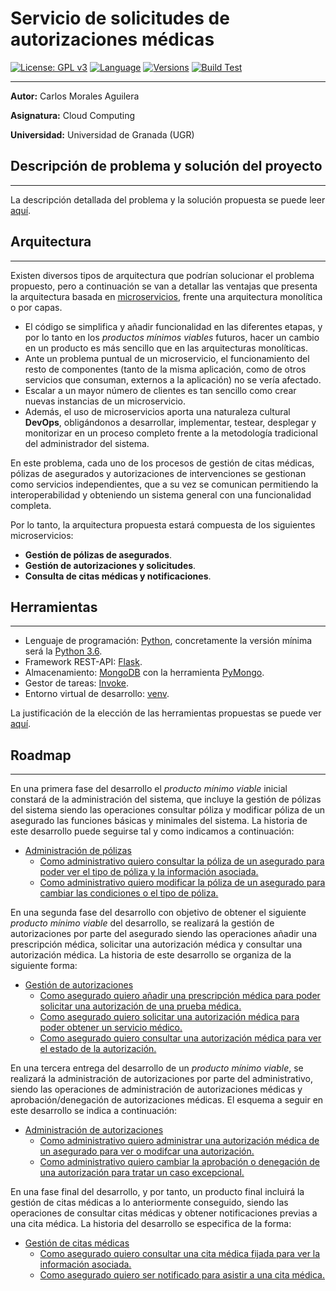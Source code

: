 # Servicio de solicitudes de autorizaciones médicas

[![License: GPL v3](https://img.shields.io/badge/License-GPLv3-blue.svg)](https://www.gnu.org/licenses/gpl-3.0) [![Language](https://img.shields.io/badge/Language-Python-red.svg)](https://www.python.org/) [![Versions](https://img.shields.io/badge/Python-3.6|3.7|3.8|3.9-red.svg)](https://www.python.org/downloads/release/python-360/) [![Build Test](https://img.shields.io/travis/Carlosma7/CC-MedAuth/main)](https://travis-ci.org/github/Carlosma7/CC-MedAuth) 

---

**Autor:** Carlos Morales Aguilera

**Asignatura:** Cloud Computing

**Universidad:** Universidad de Granada (UGR)

## Descripción de problema y solución del proyecto

---

La descripción detallada del problema y la solución propuesta se puede leer [aquí](https://github.com/Carlosma7/CC-MedAuth/blob/main/doc/descripcion_problema.md).

## Arquitectura

---

Existen diversos tipos de arquitectura que podrían solucionar el problema propuesto, pero a continuación se van a detallar las ventajas que presenta la arquitectura basada en [microservicios](https://decidesoluciones.es/arquitectura-de-microservicios), frente una arquitectura monolítica o por capas.

* El código se simplifica y añadir funcionalidad en las diferentes etapas, y por lo tanto en los *productos mínimos viables* futuros, hacer un cambio en un producto es más sencillo que en las arquitecturas monolíticas.
* Ante un problema puntual de un microservicio, el funcionamiento del resto de componentes (tanto de la misma aplicación, como de otros servicios que consuman, externos a la aplicación) no se vería afectado.
* Escalar a un mayor número de clientes es tan sencillo como crear nuevas instancias de un microservicio.
* Además, el uso de microservicios aporta una naturaleza cultural **DevOps**, obligándonos a desarrollar, implementar, testear, desplegar y monitorizar en un proceso completo frente a la metodología tradicional del administrador del sistema.

En este problema, cada uno de los procesos de gestión de citas médicas, pólizas de asegurados y autorizaciones de intervenciones se gestionan como servicios independientes, que a su vez se comunican permitiendo la interoperabilidad y obteniendo un sistema general con una funcionalidad completa.

Por lo tanto, la arquitectura propuesta estará compuesta de los siguientes microservicios:

* **Gestión de pólizas de asegurados**.
* **Gestión de autorizaciones y solicitudes**.
* **Consulta de citas médicas y notificaciones**.

## Herramientas

---

* Lenguaje de programación: [Python](https://www.python.org/), concretamente la versión mínima será la [Python 3.6](https://www.python.org/downloads/release/python-360/).
* Framework REST-API: [Flask](https://flask.palletsprojects.com/en/1.1.x/).
* Almacenamiento: [MongoDB](https://www.mongodb.com/es) con la herramienta [PyMongo](https://pymongo.readthedocs.io/en/stable/).
* Gestor de tareas: [Invoke](http://www.pyinvoke.org/).
* Entorno virtual de desarrollo: [venv](https://docs.python.org/3/library/venv.html).

La justificación de la elección de las herramientas propuestas se puede ver [aquí](https://github.com/Carlosma7/CC-MedAuth/blob/main/doc/justificacion_herramientas.md).

## Roadmap

---

En una primera fase del desarrollo el *producto mínimo viable* inicial constará de la administración del sistema, que incluye la gestión de pólizas del sistema siendo las operaciones consultar póliza y modificar póliza de un asegurado las funciones básicas y minimales del sistema. La historia de este desarrollo puede seguirse tal y como indicamos a continuación:

* [Administración de pólizas](https://github.com/Carlosma7/CC-MedAuth/milestone/10)
    - [Como administrativo quiero consultar la póliza de un asegurado para poder ver el tipo de póliza y la información asociada.](https://github.com/Carlosma7/CC-MedAuth/issues/34)
    - [Como administrativo quiero modificar la póliza de un asegurado para cambiar las condiciones o el tipo de póliza.](https://github.com/Carlosma7/CC-MedAuth/issues/35)
    
En una segunda fase del desarrollo con objetivo de obtener el siguiente *producto mínimo viable* del desarrollo, se realizará la gestión de autorizaciones por parte del asegurado siendo las operaciones añadir una prescripción médica, solicitar una autorización médica y consultar una autorización médica. La historia de este desarrollo se organiza de la siguiente forma:

* [Gestión de autorizaciones](https://github.com/Carlosma7/CC-MedAuth/milestone/7)
    - [Como asegurado quiero añadir una prescripción médica para poder solicitar una autorización de una prueba médica.](https://github.com/Carlosma7/CC-MedAuth/issues/36)
    - [Como asegurado quiero solicitar una autorización médica para poder obtener un servicio médico.](https://github.com/Carlosma7/CC-MedAuth/issues/37)
    - [Como asegurado quiero consultar una autorización médica para ver el estado de la autorización.](https://github.com/Carlosma7/CC-MedAuth/issues/38)

En una tercera entrega del desarrollo de un *producto mínimo viable*, se realizará la administración de autorizaciones por parte del administrativo, siendo las operaciones de administración de autorizaciones médicas y aprobación/denegación de autorizaciones médicas. El esquema a seguir en este desarrollo se indica a continuación:

* [Administración de autorizaciones](https://github.com/Carlosma7/CC-MedAuth/milestone/9)
    - [Como administrativo quiero administrar una autorización médica de un asegurado para ver o modifcar una autorización.](https://github.com/Carlosma7/CC-MedAuth/issues/39)
    - [Como administrativo quiero cambiar la aprobación o denegación de una autorización para tratar un caso excepcional.](https://github.com/Carlosma7/CC-MedAuth/issues/40)

En una fase final del desarrollo, y por tanto, un producto final incluirá la gestión de citas médicas a lo anteriormente conseguido, siendo las operaciones de consultar citas médicas y obtener notificaciones previas a una cita médica. La historia del desarrollo se especifica de la forma:

* [Gestión de citas médicas](https://github.com/Carlosma7/CC-MedAuth/milestone/8)
    - [Como asegurado quiero consultar una cita médica fijada para ver la información asociada.](https://github.com/Carlosma7/CC-MedAuth/issues/41)
    - [Como asegurado quiero ser notificado para asistir a una cita médica.](https://github.com/Carlosma7/CC-MedAuth/issues/42)







